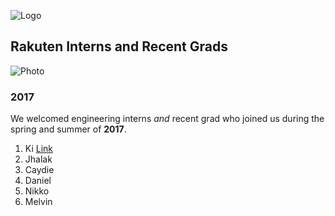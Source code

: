 ![Logo](/2017/media/logo-227x30.png)

## Rakuten Interns and Recent Grads

![Photo](/2017/media/interns.jpg)

### 2017

We welcomed engineering interns _and_ recent grad who joined us during the spring and summer of **2017**.

1. Ki [Link](./profiles/ki.html)
1. Jhalak
1. Caydie
1. Daniel
1. Nikko
1. Melvin
